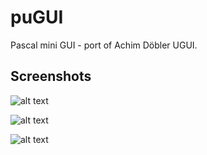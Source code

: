 # puGUI

Pascal mini GUI - port of Achim Döbler UGUI.

## Screenshots

![alt text](http://github.com/JulStrat/puGUI/s1.JPG)

![alt text](http://github.com/JulStrat/puGUI/s2.JPG)

![alt text](http://github.com/JulStrat/puGUI/s3.JPG)
